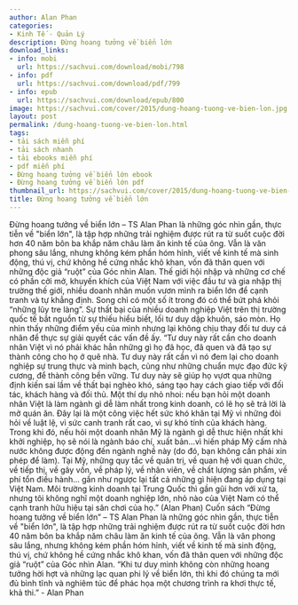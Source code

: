 ```yaml
---
author: Alan Phan
categories:
- Kinh Tế - Quản Lý
description: Đừng hoang tưởng về biển lớn
download_links:
- info: mobi
  url: https://sachvui.com/download/mobi/798
- info: pdf
  url: https://sachvui.com/download/pdf/799
- info: epub
  url: https://sachvui.com/download/epub/800
image: https://sachvui.com/cover/2015/dung-hoang-tuong-ve-bien-lon.jpg
layout: post
permalink: /dung-hoang-tuong-ve-bien-lon.html
tags:
- tải sách miễn phí
- tải sách nhanh
- tải ebooks miễn phí
- pdf miễn phí
- Đừng hoang tưởng về biển lớn ebook
- Đừng hoang tưởng về biển lớn pdf
thumbnail_url: https://sachvui.com/cover/2015/dung-hoang-tuong-ve-bien-lon.jpg
title: Đừng hoang tưởng về biển lớn
---
```


 <div class="item-desc text-justify"> Đừng hoang tưởng về biển lớn – TS Alan Phan là những góc nhìn gần, thực tiễn về "biển lớn", là tập hợp những trải nghiệm được rút ra từ suốt cuộc đời hơn 40 năm bôn ba khắp năm châu làm ăn kinh tế của ông. Vẫn là văn phong sâu lắng, nhưng không kém phần hóm hỉnh, viết về kinh tế mà sinh động, thú vị, chứ không hề cứng nhắc khô khan, vốn đã thân quen với những độc giả “ruột” của Góc nhìn Alan. Thế giới hội nhập và những cơ chế có phần cởi mở, khuyến khích của Việt Nam với việc đầu tư và gia nhập thị trường thế giới, nhiều doanh nhân muốn vươn mình ra biển lớn để cạnh tranh và tự khẳng định. Song chỉ có một số ít trong đó có thể bứt phá khỏi “những lũy tre làng”. Sự thất bại của nhiều doanh nghiệp Việt trên thị trường quốc tế bắt nguồn từ sự thiếu hiểu biết, lối tư duy dập khuôn, sáo mòn. Họ nhìn thấy những điểm yếu của mình nhưng lại không chịu thay đổi tư duy cá nhân để thực sự giải quyết các vấn đề ấy. “Tư duy này rất cần cho doanh nhân Việt vì nó phải khác hẳn những gì họ đã học, đã quen và đã tạo sự thành công cho họ ở quê nhà. Tư duy này rất cần vì nó đem lại cho doanh nghiệp sự trung thực và minh bạch, cũng như những chuẩn mực đạo đức kỹ cương, để thành công bền vững. Tư duy này sẽ giúp họ vựơt qua những định kiến sai lầm về thất bại nghèo khó, sáng tạo hay cách giao tiếp với đối tác, khách hàng và đối thủ. Một thí dụ nhỏ nhoi: nếu bạn hỏi một doanh nhân Việt là làm ngành gì dễ làm nhất trong kinh doanh, có lẽ họ sẽ trả lời là mở quán ăn. Đây lại là một công việc hết sức khó khăn tại Mỹ vì những đòi hỏi về luật lệ, vì sức canh tranh rất cao, vì sự khó tính của khách hàng. Trong khi đó, nếu hỏi một doanh nhân Mỹ là ngành gì dễ thưc hiện nhất khi khởi nghiệp, họ sẽ nói là ngành báo chí, xuất bản…vì hiến pháp Mỹ cấm nhà nước không được động đến ngành nghề này (do đó, bạn không cần phải xin phép để làm). Tại Mỹ, những quy tắc về quản trị, về quan hệ với quan chức, về tiếp thị, về gây vốn, về pháp lý, về nhân viên, về chất lượng sản phẩm, về phí tổn điều hành… gần như ngược lại tất cả những gì hiện đang áp dụng tại Việt Nam. Môi trường kinh doanh tại Trung Quốc thì gần gũi hơn với xứ ta, nhưng tôi không nghĩ một doanh nghiệp lớn, nhỏ nào của Việt Nam có thể cạnh tranh hữu hiệu tại sân chơi của họ.” (Alan Phan) Cuốn sách “Đừng hoang tưởng về biển lớn” – TS Alan Phan là những góc nhìn gần, thực tiễn về "biển lớn", là tập hợp những trải nghiệm được rút ra từ suốt cuộc đời hơn 40 năm bôn ba khắp năm châu làm ăn kinh tế của ông. Vẫn là văn phong sâu lắng, nhưng không kém phần hóm hỉnh, viết về kinh tế mà sinh động, thú vị, chứ không hề cứng nhắc khô khan, vốn đã thân quen với những độc giả “ruột” của Góc nhìn Alan. “Khi tư duy mình không còn những hoang tưởng hời hợt và những lạc quan phi lý về biển lớn, thì khi đó chúng ta mới đủ bình tĩnh và nghiêm túc để phác họa một chương trình ra khơi thực tế, khả thi.” - Alan Phan </div>